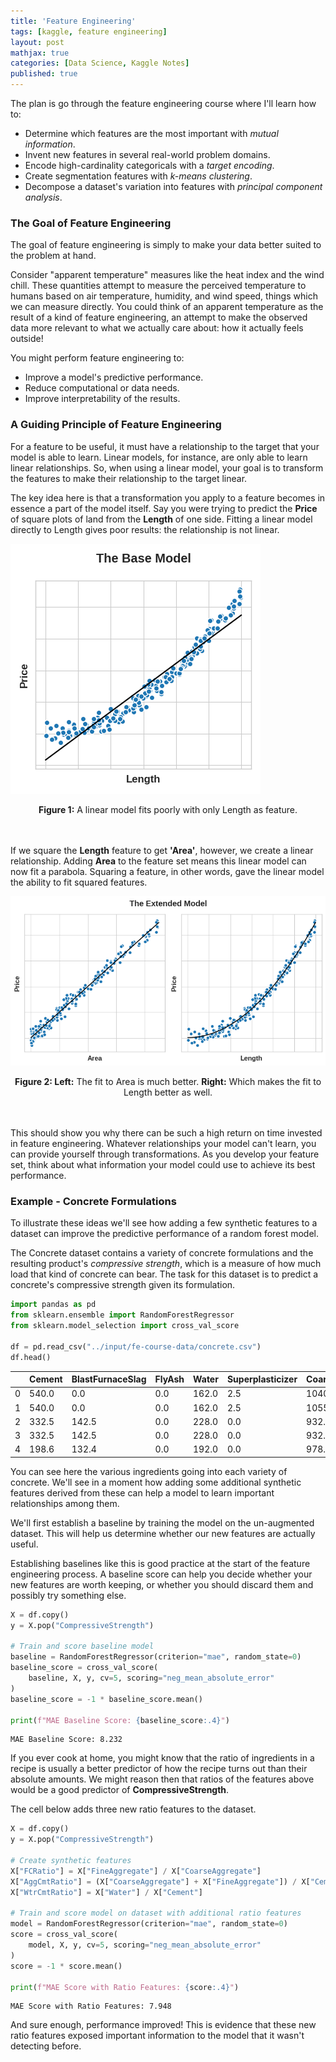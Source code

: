 ```yaml
---
title: 'Feature Engineering'
tags: [kaggle, feature engineering]
layout: post
mathjax: true
categories: [Data Science, Kaggle Notes]
published: true
---
```


The plan is go through the feature engineering course where I'll learn how to:

- Determine which features are the most important with *mutual information*.
- Invent new features in several real-world problem domains.
- Encode high-cardinality categoricals with a *target encoding*.
- Create segmentation features with *k-means clustering*.
- Decompose a dataset's variation into features with *principal component analysis*.

### The Goal of Feature Engineering

The goal of feature engineering is simply to make your data better suited to the problem at hand.

Consider "apparent temperature" measures like the heat index and the wind chill. These quantities attempt to measure the perceived temperature to humans based on air temperature, humidity, and wind speed, things which we can measure directly. You could think of an apparent temperature as the result of a kind of feature engineering, an attempt to make the observed data more relevant to what we actually care about: how it actually feels outside!

You might perform feature engineering to:

- Improve a model's predictive performance.
- Reduce computational or data needs.
- Improve interpretability of the results.

### A Guiding Principle of Feature Engineering

For a feature to be useful, it must have a relationship to the target that your model is able to learn. Linear models, for instance, are only able to learn linear relationships. So, when using a linear model, your goal is to transform the features to make their relationship to the target linear.

The key idea here is that a transformation you apply to a feature becomes in essence a part of the model itself. Say you were trying to predict the **Price** of square plots of land from the **Length** of one side. Fitting a linear model directly to Length gives poor results: the relationship is not linear.
    
[![png](https://raw.githubusercontent.com/sourestdeeds/sourestdeeds.github.io/main/_posts/2021-12-02-feature-engineering/1.png#center)](https://raw.githubusercontent.com/sourestdeeds/sourestdeeds.github.io/main/_posts/2021-12-02-feature-engineering/1.png)
<center><b>Figure 1:</b> A linear model fits poorly with only Length as feature.</center><br><br>     
    
If we square the **Length** feature to get **'Area'**, however, we create a linear relationship. Adding **Area** to the feature set means this linear model can now fit a parabola. Squaring a feature, in other words, gave the linear model the ability to fit squared features.

[![png](https://raw.githubusercontent.com/sourestdeeds/sourestdeeds.github.io/main/_posts/2021-12-02-feature-engineering/2.png)](https://raw.githubusercontent.com/sourestdeeds/sourestdeeds.github.io/main/_posts/2021-12-02-feature-engineering/2.png)
<center><b>Figure 2:</b><b> Left:</b> The fit to Area is much better. <b>Right:</b> Which makes the fit to Length better as well.</center><br><br>   

This should show you why there can be such a high return on time invested in feature engineering. Whatever relationships your model can't learn, you can provide yourself through transformations. As you develop your feature set, think about what information your model could use to achieve its best performance.

### Example - Concrete Formulations

To illustrate these ideas we'll see how adding a few synthetic features to a dataset can improve the predictive performance of a random forest model.

The Concrete dataset contains a variety of concrete formulations and the resulting product's *compressive strength*, which is a measure of how much load that kind of concrete can bear. The task for this dataset is to predict a concrete's compressive strength given its formulation.

```python
import pandas as pd
from sklearn.ensemble import RandomForestRegressor
from sklearn.model_selection import cross_val_score

df = pd.read_csv("../input/fe-course-data/concrete.csv")
df.head()
```
<div class="table-wrapper" markdown="block">

|   | Cement | BlastFurnaceSlag | FlyAsh | Water | Superplasticizer | CoarseAggregate | FineAggregate | Age | CompressiveStrength |
|---|--------|------------------|--------|-------|------------------|-----------------|---------------|-----|---------------------|
| 0 | 540.0  | 0.0              | 0.0    | 162.0 | 2.5              | 1040.0          | 676.0         | 28  | 79.99               |
| 1 | 540.0  | 0.0              | 0.0    | 162.0 | 2.5              | 1055.0          | 676.0         | 28  | 61.89               |
| 2 | 332.5  | 142.5            | 0.0    | 228.0 | 0.0              | 932.0           | 594.0         | 270 | 40.27               |
| 3 | 332.5  | 142.5            | 0.0    | 228.0 | 0.0              | 932.0           | 594.0         | 365 | 41.05               |
| 4 | 198.6  | 132.4            | 0.0    | 192.0 | 0.0              | 978.4           | 825.5         | 360 | 44.30               |

</div>

You can see here the various ingredients going into each variety of concrete. We'll see in a moment how adding some additional synthetic features derived from these can help a model to learn important relationships among them.

We'll first establish a baseline by training the model on the un-augmented dataset. This will help us determine whether our new features are actually useful.

Establishing baselines like this is good practice at the start of the feature engineering process. A baseline score can help you decide whether your new features are worth keeping, or whether you should discard them and possibly try something else.

```python
X = df.copy()
y = X.pop("CompressiveStrength")

# Train and score baseline model
baseline = RandomForestRegressor(criterion="mae", random_state=0)
baseline_score = cross_val_score(
    baseline, X, y, cv=5, scoring="neg_mean_absolute_error"
)
baseline_score = -1 * baseline_score.mean()

print(f"MAE Baseline Score: {baseline_score:.4}")
```

    MAE Baseline Score: 8.232

If you ever cook at home, you might know that the ratio of ingredients in a recipe is usually a better predictor of how the recipe turns out than their absolute amounts. We might reason then that ratios of the features above would be a good predictor of **CompressiveStrength**.

The cell below adds three new ratio features to the dataset.

```python
X = df.copy()
y = X.pop("CompressiveStrength")

# Create synthetic features
X["FCRatio"] = X["FineAggregate"] / X["CoarseAggregate"]
X["AggCmtRatio"] = (X["CoarseAggregate"] + X["FineAggregate"]) / X["Cement"]
X["WtrCmtRatio"] = X["Water"] / X["Cement"]

# Train and score model on dataset with additional ratio features
model = RandomForestRegressor(criterion="mae", random_state=0)
score = cross_val_score(
    model, X, y, cv=5, scoring="neg_mean_absolute_error"
)
score = -1 * score.mean()

print(f"MAE Score with Ratio Features: {score:.4}")
```

    MAE Score with Ratio Features: 7.948

And sure enough, performance improved! This is evidence that these new ratio features exposed important information to the model that it wasn't detecting before.

